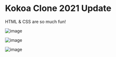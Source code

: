 # Kokoa Clone 2021 Update

HTML & CSS are so much fun!

![image](https://user-images.githubusercontent.com/66172423/139385295-b854d00e-9763-4c97-b4cb-b761be913ad2.png)

![image](https://user-images.githubusercontent.com/66172423/139385344-be7bd75f-22d6-4f4d-8f70-0767ae48b0ee.png)

![image](https://user-images.githubusercontent.com/66172423/139385399-6d09c18d-d7e5-4515-83e5-7a9928093be6.png)
